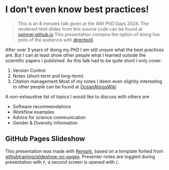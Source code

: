 # I don't even know best practices!

>This is an 8 minutes talk given at the AWI PhD Days 2024.
>The rendered html slides from this source code can be found at [opinner.github.io](https://opinner.github.io/)
>This presentation contains the option of doing live polls of the audience with [directpoll](https://directpoll.com).

After over 3 years of doing my PhD I am still unsure what the best practices are. 
But I can at least show other people what I learned outside the scientific papers I published. 
As this talk had to be quite short I only cover:
1. Version Control 
2. Notes (short-term and long-term)
3. Citation management 
Most of my notes I deem even slightly interesting to other people can be found at [OceanAtmosWiki](ocean.miraheze.org/)

A non-exhaustive list of topics I would like to discuss with others are
- Software recommendations
- Workflow examples
- Advice for science communication
- Gender & Diversity information

## GitHub Pages Slideshow
This presentation was made with [Remark](https://github.com/gnab/remark), based on a template forked from [githubtraining/slideshow-on-pages](https://github.com/githubtraining/slideshow-on-pages).
Presenter notes are toggled during presentation with `P`, a second screen is opened with `C`. 
